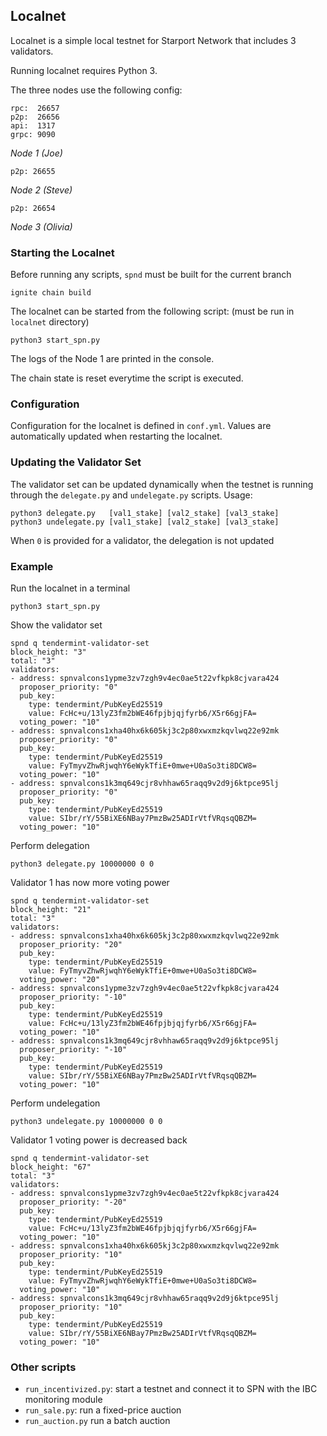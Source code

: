 ## Localnet

Localnet is a simple local testnet for Starport Network that includes 3 validators.

Running localnet requires Python 3.

The three nodes use the following config:

```
rpc:  26657
p2p:  26656
api:  1317
grpc: 9090
```
*Node 1 (Joe)*
```
p2p: 26655
```
*Node 2 (Steve)*
```
p2p: 26654
```
*Node 3 (Olivia)*

### Starting the Localnet

Before running any scripts, `spnd` must be built for the current branch
```
ignite chain build
```

The localnet can be started from the following script:
(must be run in `localnet` directory)
```
python3 start_spn.py
```

The logs of the Node 1 are printed in the console.

The chain state is reset everytime the script is executed.

### Configuration

Configuration for the localnet is defined in `conf.yml`.
Values are automatically updated when restarting the localnet.

### Updating the Validator Set

The validator set can be updated dynamically when the testnet is running through the `delegate.py` and `undelegate.py` scripts.
Usage:
```
python3 delegate.py   [val1_stake] [val2_stake] [val3_stake]
python3 undelegate.py [val1_stake] [val2_stake] [val3_stake]
```
When `0` is provided for a validator, the delegation is not updated

### Example

Run the localnet in a terminal
```
python3 start_spn.py
```

Show the validator set
```
spnd q tendermint-validator-set
block_height: "3"
total: "3"
validators:
- address: spnvalcons1ypme3zv7zgh9v4ec0ae5t22vfkpk8cjvara424
  proposer_priority: "0"
  pub_key:
    type: tendermint/PubKeyEd25519
    value: FcHc+u/13lyZ3fm2bWE46fpjbjqjfyrb6/X5r66gjFA=
  voting_power: "10"
- address: spnvalcons1xha40hx6k605kj3c2p80xwxmzkqvlwq22e92mk
  proposer_priority: "0"
  pub_key:
    type: tendermint/PubKeyEd25519
    value: FyTmyvZhwRjwqhY6eWykTfiE+0mwe+U0aSo3ti8DCW8=
  voting_power: "10"
- address: spnvalcons1k3mq649cjr8vhhaw65raqq9v2d9j6ktpce95lj
  proposer_priority: "0"
  pub_key:
    type: tendermint/PubKeyEd25519
    value: SIbr/rY/55BiXE6NBay7PmzBw25ADIrVtfVRqsqQBZM=
  voting_power: "10"
```

Perform delegation
```
python3 delegate.py 10000000 0 0
```

Validator 1 has now more voting power
```
spnd q tendermint-validator-set
block_height: "21"
total: "3"
validators:
- address: spnvalcons1xha40hx6k605kj3c2p80xwxmzkqvlwq22e92mk
  proposer_priority: "20"
  pub_key:
    type: tendermint/PubKeyEd25519
    value: FyTmyvZhwRjwqhY6eWykTfiE+0mwe+U0aSo3ti8DCW8=
  voting_power: "20"
- address: spnvalcons1ypme3zv7zgh9v4ec0ae5t22vfkpk8cjvara424
  proposer_priority: "-10"
  pub_key:
    type: tendermint/PubKeyEd25519
    value: FcHc+u/13lyZ3fm2bWE46fpjbjqjfyrb6/X5r66gjFA=
  voting_power: "10"
- address: spnvalcons1k3mq649cjr8vhhaw65raqq9v2d9j6ktpce95lj
  proposer_priority: "-10"
  pub_key:
    type: tendermint/PubKeyEd25519
    value: SIbr/rY/55BiXE6NBay7PmzBw25ADIrVtfVRqsqQBZM=
  voting_power: "10"
```

Perform undelegation
```
python3 undelegate.py 10000000 0 0
```

Validator 1 voting power is decreased back
```
spnd q tendermint-validator-set
block_height: "67"
total: "3"
validators:
- address: spnvalcons1ypme3zv7zgh9v4ec0ae5t22vfkpk8cjvara424
  proposer_priority: "-20"
  pub_key:
    type: tendermint/PubKeyEd25519
    value: FcHc+u/13lyZ3fm2bWE46fpjbjqjfyrb6/X5r66gjFA=
  voting_power: "10"
- address: spnvalcons1xha40hx6k605kj3c2p80xwxmzkqvlwq22e92mk
  proposer_priority: "10"
  pub_key:
    type: tendermint/PubKeyEd25519
    value: FyTmyvZhwRjwqhY6eWykTfiE+0mwe+U0aSo3ti8DCW8=
  voting_power: "10"
- address: spnvalcons1k3mq649cjr8vhhaw65raqq9v2d9j6ktpce95lj
  proposer_priority: "10"
  pub_key:
    type: tendermint/PubKeyEd25519
    value: SIbr/rY/55BiXE6NBay7PmzBw25ADIrVtfVRqsqQBZM=
  voting_power: "10"
```

### Other scripts

- `run_incentivized.py`: start a testnet and connect it to SPN with the IBC monitoring module
- `run_sale.py`: run a fixed-price auction
- `run_auction.py` run a batch auction